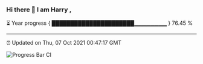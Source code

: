 ### Hi there 👋 I am Harry , 

⏳ Year progress { ██████████████████████▁▁▁▁▁▁▁▁ } 76.45 %

---

⏰ Updated on Thu, 07 Oct 2021 00:47:17 GMT

![Progress Bar CI](https://github.com/duykhang68/duykhang68/workflows/Progress%20Bar%20CI/badge.svg)
